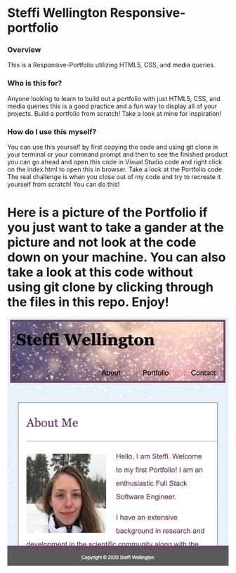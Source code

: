 # Steffi Wellington Responsive-portfolio

### Overview
This is a Responsive-Portfolio utilizing HTML5, CSS, and media queries. 

### Who is this for?
Anyone looking to learn to build out a portfolio with just HTML5, CSS, and media queries this is a good practice and a fun way to display all of your projects. Build a portfolio from scratch! Take a look at mine for inspiration! 

### How do I use this myself?
You can use this yourself by first copying the code and using git clone in your terminal or your command prompt and then to see the finished product you can go ahead and open this code in Visual Studio code and right click on the index.html to open this in browser. Take a look at the Portfolio code. The real challenge is when you close out of my code and try to recreate it yourself from scratch! You can do this!

# Here is a picture of the Portfolio if you just want to take a gander at the picture and not look at the code down on your machine. You can also take a look at this code without using git clone by clicking through the files in this repo. Enjoy!
<a href="https://steffisbootcampdrive.github.io/Responsive-Portfolio/index.html">
    <img src="assets/images/Responsive_Portfolio.png">
</a>